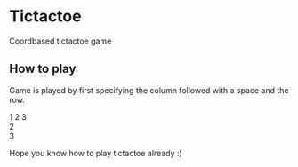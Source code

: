 # Tictactoe

Coordbased tictactoe game

## How to play

Game is played by first specifying the column followed with a space and the row.

1 2 3       
2     
3      

Hope you know how to play tictactoe already :)
